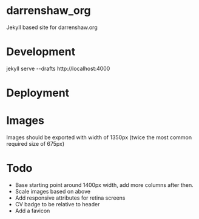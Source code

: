 # darrenshaw_org
Jekyll based site for darrenshaw.org

# Development
jekyll serve --drafts
http://localhost:4000

# Deployment

# Images
Images should be exported with width of 1350px (twice the most common required size of 675px)


# Todo
* Base starting point around 1400px width, add more columns after then.
* Scale images based on above
* Add responsive attributes for retina screens
* CV badge to be relative to header
* Add a favicon

